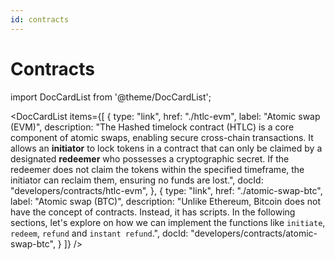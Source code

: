 ```yaml
---
id: contracts
---
```


# Contracts

import DocCardList from '@theme/DocCardList';

<DocCardList
items={[
{
type: "link",
href: "./htlc-evm",
label: "Atomic swap (EVM)",
description: "The Hashed timelock contract (HTLC) is a core component of atomic swaps, enabling secure cross-chain transactions. It allows an **initiator** to lock tokens in a contract that can only be claimed by a designated **redeemer** who possesses a cryptographic secret. If the redeemer does not claim the tokens within the specified timeframe, the initiator can reclaim them, ensuring no funds are lost.",
docId: "developers/contracts/htlc-evm",
},
{
type: "link",
href: "./atomic-swap-btc",
label: "Atomic swap (BTC)",
description: "Unlike Ethereum, Bitcoin does not have the concept of contracts. Instead, it has scripts.
In the following sections, let's explore on how we can implement the functions like `initiate`, `redeem`, `refund` and `instant refund`.",
docId: "developers/contracts/atomic-swap-btc",
}
]}
/>
